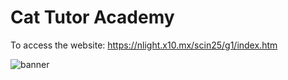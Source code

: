 # Cat Tutor Academy

To access the website: https://nlight.x10.mx/scin25/g1/index.htm

![banner](https://github.com/kaoqueri/2025-CatTutor_Web/blob/main/welcome_banner.jpg)
